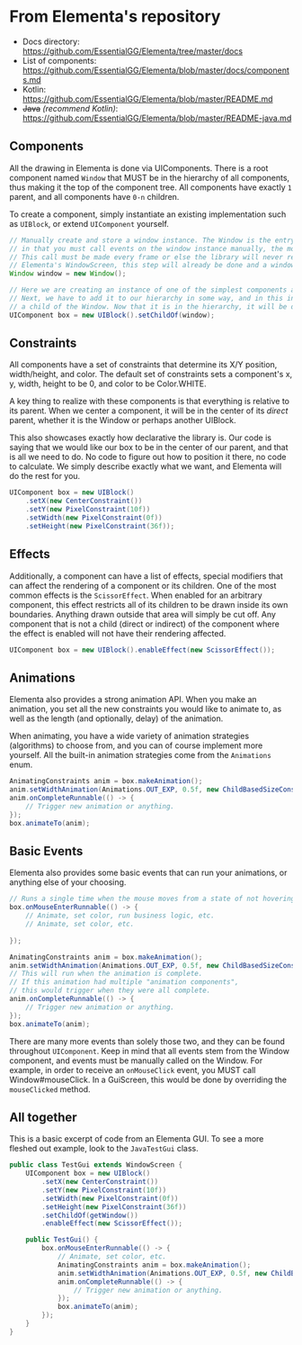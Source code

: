 # From Elementa's repository

- Docs directory: <https://github.com/EssentialGG/Elementa/tree/master/docs> 
- List of components: <https://github.com/EssentialGG/Elementa/blob/master/docs/components.md>
- Kotlin: <https://github.com/EssentialGG/Elementa/blob/master/README.md>
- ~~Java~~ *(recommend Kotlin)*: <https://github.com/EssentialGG/Elementa/blob/master/README-java.md>

## Components

All the drawing in Elementa is done via UIComponents. There is a root component named `Window`
that MUST be in the hierarchy of all components, thus making it the top of the component tree.
All components have exactly `1` parent, and all components have `0-n` children.

To create a component, simply instantiate an existing implementation such as `UIBlock`,
or extend `UIComponent` yourself.
```java
// Manually create and store a window instance. The Window is the entry point for Elementa's event system,
// in that you must call events on the window instance manually, the most common of which would be Window#draw.
// This call must be made every frame or else the library will never render your components. If your Gui extends
// Elementa's WindowScreen, this step will already be done and a window will be provided.
Window window = new Window();

// Here we are creating an instance of one of the simplest components available, a UIBlock.
// Next, we have to add it to our hierarchy in some way, and in this instance we want it to be
// a child of the Window. Now that it is in the hierarchy, it will be drawn when we render our Window.
UIComponent box = new UIBlock().setChildOf(window);
```

## Constraints

All components have a set of constraints that determine its X/Y position, width/height, and color.
The default set of constraints sets a component's x, y, width, height to be 0, and color to be Color.WHITE.

A key thing to realize with these components is that everything is relative to its parent. When we
center a component, it will be in the center of its _direct_ parent, whether it is the Window or
perhaps another UIBlock.

This also showcases exactly how declarative the library is. Our code is saying that we would like our box
to be in the center of our parent, and that is all we need to do. No code to figure out how to position it there,
no code to calculate. We simply describe exactly what we want, and Elementa will do the rest for you.

```java
UIComponent box = new UIBlock()
    .setX(new CenterConstraint())
    .setY(new PixelConstraint(10f))
    .setWidth(new PixelConstraint(0f))
    .setHeight(new PixelConstraint(36f));
```

## Effects

Additionally, a component can have a list of effects, special modifiers that can affect the rendering of
a component or its children. One of the most common effects is the `ScissorEffect`. When enabled for
an arbitrary component, this effect restricts all of its children to be drawn inside its own boundaries.
Anything drawn outside that area will simply be cut off. Any component that is not a child (direct or indirect)
of the component where the effect is enabled will not have their rendering affected.

```java
UIComponent box = new UIBlock().enableEffect(new ScissorEffect());
```

## Animations

Elementa also provides a strong animation API. When you make an animation, you set all the
new constraints you would like to animate to, as well as the length (and optionally, delay)
of the animation.

When animating, you have a wide variety of animation strategies (algorithms) to choose from, and you can
of course implement more yourself. All the built-in animation strategies come from
the `Animations` enum.

```java
AnimatingConstraints anim = box.makeAnimation();
anim.setWidthAnimation(Animations.OUT_EXP, 0.5f, new ChildBasedSizeConstraint(2f));
anim.onCompleteRunnable(() -> {
    // Trigger new animation or anything.
});
box.animateTo(anim);
``` 

## Basic Events

Elementa also provides some basic events that can run your animations, or anything else of your choosing.

```java
// Runs a single time when the mouse moves from a state of not hovering to hovering.
box.onMouseEnterRunnable(() -> {
    // Animate, set color, run business logic, etc.
    // Animate, set color, etc.
    
});

AnimatingConstraints anim = box.makeAnimation();
anim.setWidthAnimation(Animations.OUT_EXP, 0.5f, new ChildBasedSizeConstraint(2f));
// This will run when the animation is complete.
// If this animation had multiple "animation components",
// this would trigger when they were all complete.
anim.onCompleteRunnable(() -> {
    // Trigger new animation or anything.
});
box.animateTo(anim);
```

There are many more events than solely those two, and they can be found throughout `UIComponent`.
Keep in mind that all events stem from the Window component, and events must be manually
called on the Window. For example, in order to receive an `onMouseClick` event,
you MUST call Window#mouseClick. In a GuiScreen, this would be done by overriding the `mouseClicked`
method.

## All together

This is a basic excerpt of code from an Elementa GUI. To see a more fleshed out
example, look to the `JavaTestGui` class.

```java
public class TestGui extends WindowScreen {
    UIComponent box = new UIBlock()
        .setX(new CenterConstraint())
        .setY(new PixelConstraint(10f))
        .setWidth(new PixelConstraint(0f))
        .setHeight(new PixelConstraint(36f))
        .setChildOf(getWindow())
        .enableEffect(new ScissorEffect());

    public TestGui() {
        box.onMouseEnterRunnable(() -> {
            // Animate, set color, etc.
            AnimatingConstraints anim = box.makeAnimation();
            anim.setWidthAnimation(Animations.OUT_EXP, 0.5f, new ChildBasedSizeConstraint(2f));
            anim.onCompleteRunnable(() -> {
                // Trigger new animation or anything.
            });
            box.animateTo(anim);
        });
    }
}
```
